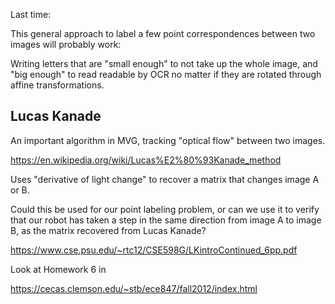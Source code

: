 Last time:

This general approach to label a few point correspondences between two images will probably work:


Writing letters that are "small enough" to not take up the whole image, and "big enough" to read readable by OCR
no matter if they are rotated through affine transformations.

## Lucas Kanade

An important algorithm in MVG, tracking "optical flow" between two images.

https://en.wikipedia.org/wiki/Lucas%E2%80%93Kanade_method

Uses "derivative of light change" to recover a matrix that changes image A or B.

Could this be used for our point labeling problem, or can we use it to verify that our robot has taken a step in the same
direction from image A to image B, as the matrix recovered from Lucas Kanade?

https://www.cse.psu.edu/~rtc12/CSE598G/LKintroContinued_6pp.pdf

Look at Homework 6 in 

https://cecas.clemson.edu/~stb/ece847/fall2012/index.html

